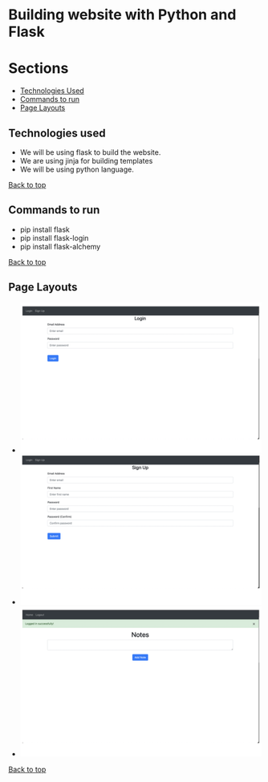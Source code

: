 # Building website with **Python** and **Flask**

# Sections

- [Technologies Used](#technologies-used)
- [Commands to run](#commands_to_run)
- [Page Layouts](#page-layout)


## Technologies used
- We will be using flask to build the website.
- We are using jinja for building templates
- We will be using python language.

[Back to top](#building-website-with-python-and-flask)

## Commands to run
- pip install flask
- pip install flask-login
- pip install flask-alchemy

[Back to top](#building-website-with-python-and-flask)

## Page Layouts
- ![Login Page](./Images/LoginScreen.png)
- ![SignUp Page](./Images/SignUpScreen.png)
- ![Home Page](./Images/HomeScreen.png)

[Back to top](#building-website-with-python-and-flask)